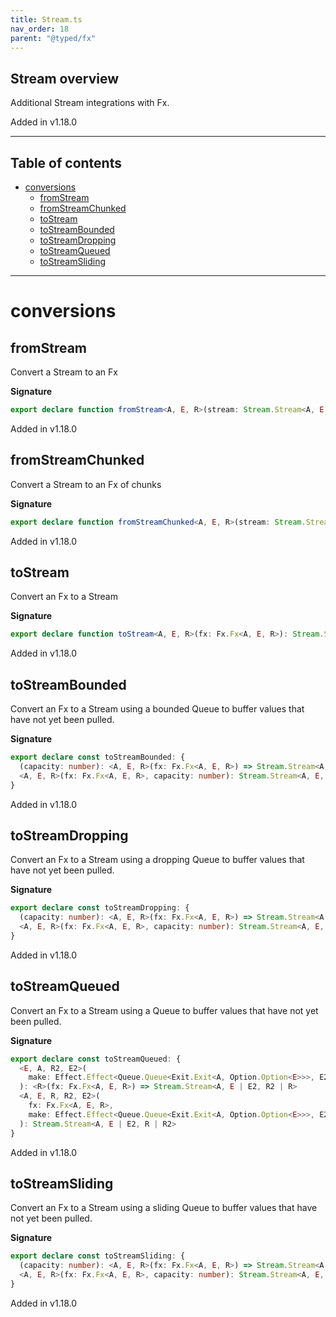 ```yaml
---
title: Stream.ts
nav_order: 18
parent: "@typed/fx"
---
```


## Stream overview

Additional Stream integrations with Fx.

Added in v1.18.0

---

<h2 class="text-delta">Table of contents</h2>

- [conversions](#conversions)
  - [fromStream](#fromstream)
  - [fromStreamChunked](#fromstreamchunked)
  - [toStream](#tostream)
  - [toStreamBounded](#tostreambounded)
  - [toStreamDropping](#tostreamdropping)
  - [toStreamQueued](#tostreamqueued)
  - [toStreamSliding](#tostreamsliding)

---

# conversions

## fromStream

Convert a Stream to an Fx

**Signature**

```ts
export declare function fromStream<A, E, R>(stream: Stream.Stream<A, E, R>): Fx.Fx<A, E, R>
```

Added in v1.18.0

## fromStreamChunked

Convert a Stream to an Fx of chunks

**Signature**

```ts
export declare function fromStreamChunked<A, E, R>(stream: Stream.Stream<A, E, R>): Fx.Fx<Chunk.Chunk<A>, E, R>
```

Added in v1.18.0

## toStream

Convert an Fx to a Stream

**Signature**

```ts
export declare function toStream<A, E, R>(fx: Fx.Fx<A, E, R>): Stream.Stream<A, E, R>
```

Added in v1.18.0

## toStreamBounded

Convert an Fx to a Stream using a bounded Queue to buffer values
that have not yet been pulled.

**Signature**

```ts
export declare const toStreamBounded: {
  (capacity: number): <A, E, R>(fx: Fx.Fx<A, E, R>) => Stream.Stream<A, E, R>
  <A, E, R>(fx: Fx.Fx<A, E, R>, capacity: number): Stream.Stream<A, E, R>
}
```

Added in v1.18.0

## toStreamDropping

Convert an Fx to a Stream using a dropping Queue to buffer values
that have not yet been pulled.

**Signature**

```ts
export declare const toStreamDropping: {
  (capacity: number): <A, E, R>(fx: Fx.Fx<A, E, R>) => Stream.Stream<A, E, R>
  <A, E, R>(fx: Fx.Fx<A, E, R>, capacity: number): Stream.Stream<A, E, R>
}
```

Added in v1.18.0

## toStreamQueued

Convert an Fx to a Stream using a Queue to buffer values
that have not yet been pulled.

**Signature**

```ts
export declare const toStreamQueued: {
  <E, A, R2, E2>(
    make: Effect.Effect<Queue.Queue<Exit.Exit<A, Option.Option<E>>>, E2, R2>
  ): <R>(fx: Fx.Fx<A, E, R>) => Stream.Stream<A, E | E2, R2 | R>
  <A, E, R, R2, E2>(
    fx: Fx.Fx<A, E, R>,
    make: Effect.Effect<Queue.Queue<Exit.Exit<A, Option.Option<E>>>, E2, R2>
  ): Stream.Stream<A, E | E2, R | R2>
}
```

Added in v1.18.0

## toStreamSliding

Convert an Fx to a Stream using a sliding Queue to buffer values
that have not yet been pulled.

**Signature**

```ts
export declare const toStreamSliding: {
  (capacity: number): <A, E, R>(fx: Fx.Fx<A, E, R>) => Stream.Stream<A, E, R>
  <A, E, R>(fx: Fx.Fx<A, E, R>, capacity: number): Stream.Stream<A, E, R>
}
```

Added in v1.18.0
